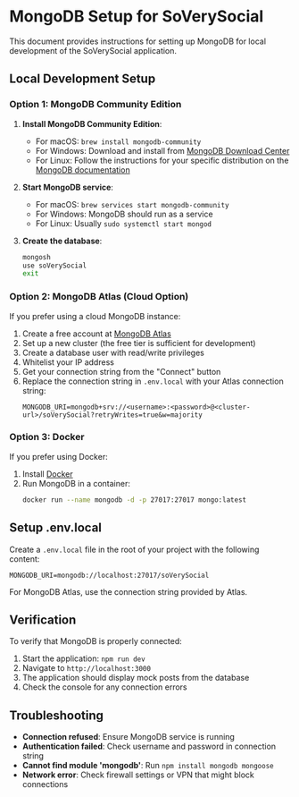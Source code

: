 # MongoDB Setup for SoVerySocial

This document provides instructions for setting up MongoDB for local development of the SoVerySocial application.

## Local Development Setup

### Option 1: MongoDB Community Edition

1. **Install MongoDB Community Edition**:
   - For macOS: `brew install mongodb-community`
   - For Windows: Download and install from [MongoDB Download Center](https://www.mongodb.com/try/download/community)
   - For Linux: Follow the instructions for your specific distribution on the [MongoDB documentation](https://docs.mongodb.com/manual/administration/install-on-linux/)

2. **Start MongoDB service**:
   - For macOS: `brew services start mongodb-community`
   - For Windows: MongoDB should run as a service
   - For Linux: Usually `sudo systemctl start mongod`

3. **Create the database**:
   ```bash
   mongosh
   use soVerySocial
   exit
   ```

### Option 2: MongoDB Atlas (Cloud Option)

If you prefer using a cloud MongoDB instance:

1. Create a free account at [MongoDB Atlas](https://www.mongodb.com/cloud/atlas/register)
2. Set up a new cluster (the free tier is sufficient for development)
3. Create a database user with read/write privileges
4. Whitelist your IP address
5. Get your connection string from the "Connect" button
6. Replace the connection string in `.env.local` with your Atlas connection string:
   ```
   MONGODB_URI=mongodb+srv://<username>:<password>@<cluster-url>/soVerySocial?retryWrites=true&w=majority
   ```

### Option 3: Docker

If you prefer using Docker:

1. Install [Docker](https://docs.docker.com/get-docker/)
2. Run MongoDB in a container:
   ```bash
   docker run --name mongodb -d -p 27017:27017 mongo:latest
   ```

## Setup .env.local

Create a `.env.local` file in the root of your project with the following content:

```
MONGODB_URI=mongodb://localhost:27017/soVerySocial
```

For MongoDB Atlas, use the connection string provided by Atlas.

## Verification

To verify that MongoDB is properly connected:

1. Start the application: `npm run dev`
2. Navigate to `http://localhost:3000`
3. The application should display mock posts from the database
4. Check the console for any connection errors

## Troubleshooting

- **Connection refused**: Ensure MongoDB service is running
- **Authentication failed**: Check username and password in connection string
- **Cannot find module 'mongodb'**: Run `npm install mongodb mongoose`
- **Network error**: Check firewall settings or VPN that might block connections 